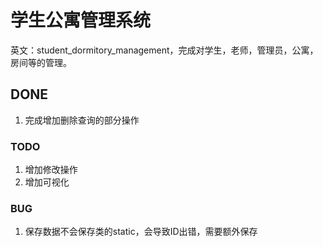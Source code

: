 # 学生公寓管理系统
英文：student_dormitory_management，完成对学生，老师，管理员，公寓，房间等的管理。
## DONE
1. 完成增加删除查询的部分操作
### TODO
1. 增加修改操作
2. 增加可视化
### BUG
1. 保存数据不会保存类的static，会导致ID出错，需要额外保存
